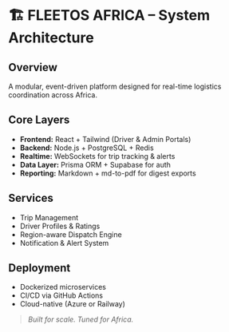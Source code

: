 # 🏗️ FLEETOS AFRICA – System Architecture

## Overview
A modular, event-driven platform designed for real-time logistics coordination across Africa.

## Core Layers
- **Frontend:** React + Tailwind (Driver & Admin Portals)
- **Backend:** Node.js + PostgreSQL + Redis
- **Realtime:** WebSockets for trip tracking & alerts
- **Data Layer:** Prisma ORM + Supabase for auth
- **Reporting:** Markdown + md-to-pdf for digest exports

## Services
- Trip Management
- Driver Profiles & Ratings
- Region-aware Dispatch Engine
- Notification & Alert System

## Deployment
- Dockerized microservices
- CI/CD via GitHub Actions
- Cloud-native (Azure or Railway)

> _Built for scale. Tuned for Africa._